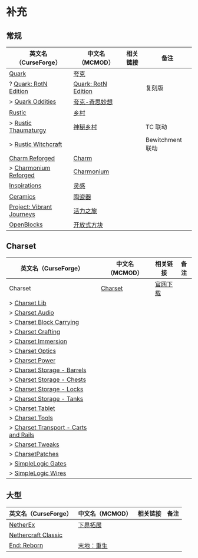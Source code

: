 # 补充

## 常规

| 英文名（CurseForge）                                                                               | 中文名（MCMOD）                                             | 相关链接 | 备注             |
| -------------------------------------------------------------------------------------------------- | ----------------------------------------------------------- | -------- | ---------------- |
| [Quark](https://www.curseforge.com/minecraft/mc-mods/quark)                                        | [夸克](https://www.mcmod.cn/class/527.html)                 |          |                  |
| ? [Quark: RotN Edition](https://www.curseforge.com/minecraft/mc-mods/quark-rotn-edition)           | [Quark: RotN Edition](https://www.mcmod.cn/class/7869.html) |          | 复刻版           |
| > [Quark Oddities](https://www.curseforge.com/minecraft/mc-mods/quark-oddities)                    | [夸克-奇思妙想](https://www.mcmod.cn/class/1823.html)       |          |                  |
| [Rustic](https://www.curseforge.com/minecraft/mc-mods/rustic)                                      | [乡村](https://www.mcmod.cn/class/1102.html)                |          |                  |
| > [Rustic Thaumaturgy](https://www.curseforge.com/minecraft/mc-mods/rustic-thaumaturgy)            | [神秘乡村](https://www.mcmod.cn/class/2833.html)            |          | TC 联动          |
| > [Rustic Witchcraft](https://www.curseforge.com/minecraft/mc-mods/rusticwitchcraft)               |                                                             |          | Bewitchment 联动 |
| [Charm Reforged](https://www.curseforge.com/minecraft/mc-mods/charm-reforged)                      | [Charm](https://www.mcmod.cn/class/2069.html)               |          |                  |
| > [Charmonium Reforged](https://www.curseforge.com/minecraft/mc-mods/charmonium-reforged)          | [Charmonium](https://www.mcmod.cn/class/3578.html)          |          |                  |
| [Inspirations](https://www.curseforge.com/minecraft/mc-mods/inspirations)                          | [灵感](https://www.mcmod.cn/class/1122.html)                |          |                  |
| [Ceramics](https://www.curseforge.com/minecraft/mc-mods/ceramics)                                  | [陶瓷器](https://www.mcmod.cn/class/1427.html)              |          |                  |
| [Project: Vibrant Journeys](https://www.curseforge.com/minecraft/mc-mods/project-vibrant-journeys) | [活力之旅](https://www.mcmod.cn/class/1564.html)            |          |                  |
| [OpenBlocks](https://www.curseforge.com/minecraft/mc-mods/openblocks)                              | [开放式方块](https://www.mcmod.cn/class/222.html)           |          |                  |

## Charset

| 英文名（CurseForge）                                                                                                    | 中文名（MCMOD）                                 | 相关链接                                      | 备注 |
| ----------------------------------------------------------------------------------------------------------------------- | ----------------------------------------------- | --------------------------------------------- | ---- |
| Charset                                                                                                                 | [Charset](https://www.mcmod.cn/class/1571.html) | [官网下载](https://charset.asie.pl/download/) |      |
| > [Charset Lib](https://www.curseforge.com/minecraft/mc-mods/charset-lib)                                               |                                                 |                                               |      |
| > [Charset Audio](https://www.curseforge.com/minecraft/mc-mods/charset-audio)                                           |                                                 |                                               |      |
| > [Charset Block Carrying](https://www.curseforge.com/minecraft/mc-mods/charset-block-carrying)                         |                                                 |                                               |      |
| > [Charset Crafting](https://www.curseforge.com/minecraft/mc-mods/charset-crafting)                                     |                                                 |                                               |      |
| > [Charset Immersion](https://www.curseforge.com/minecraft/mc-mods/charset-immersion)                                   |                                                 |                                               |      |
| > [Charset Optics](https://www.curseforge.com/minecraft/mc-mods/charset-optics)                                         |                                                 |                                               |      |
| > [Charset Power](https://www.curseforge.com/minecraft/mc-mods/charset-power)                                           |                                                 |                                               |      |
| > [Charset Storage - Barrels](https://www.curseforge.com/minecraft/mc-mods/charset-storage-barrels)                     |                                                 |                                               |      |
| > [Charset Storage - Chests](https://www.curseforge.com/minecraft/mc-mods/charset-storage-chests)                       |                                                 |                                               |      |
| > [Charset Storage - Locks](https://www.curseforge.com/minecraft/mc-mods/charset-storage-locks)                         |                                                 |                                               |      |
| > [Charset Storage - Tanks](https://www.curseforge.com/minecraft/mc-mods/charset-storage-tanks)                         |                                                 |                                               |      |
| > [Charset Tablet](https://www.curseforge.com/minecraft/mc-mods/charset-tablet)                                         |                                                 |                                               |      |
| > [Charset Tools](https://www.curseforge.com/minecraft/mc-mods/charset-tools)                                           |                                                 |                                               |      |
| > [Charset Transport - Carts and Rails](https://www.curseforge.com/minecraft/mc-mods/charset-transport-carts-and-rails) |                                                 |                                               |      |
| > [Charset Tweaks](https://www.curseforge.com/minecraft/mc-mods/charset-tweaks)                                         |                                                 |                                               |      |
| > [CharsetPatches](https://www.curseforge.com/minecraft/mc-mods/charsetpatches)                                         |                                                 |                                               |      |
| > [SimpleLogic Gates](https://www.curseforge.com/minecraft/mc-mods/simplelogic-gates)                                   |                                                 |                                               |      |
| > [SimpleLogic Wires](https://www.curseforge.com/minecraft/mc-mods/simplelogic-wires)                                   |                                                 |                                               |      |

## 大型

| 英文名（CurseForge）                                                                    | 中文名（MCMOD）                                    | 相关链接 | 备注 |
| --------------------------------------------------------------------------------------- | -------------------------------------------------- | -------- | ---- |
| [NetherEx](https://www.curseforge.com/minecraft/mc-mods/netherex)                       | [下界拓展](https://www.mcmod.cn/class/942.html)    |          |      |
| [Nethercraft Classic](https://www.curseforge.com/minecraft/mc-mods/nethercraft-classic) |                                                    |          |      |
| [End: Reborn](https://www.curseforge.com/minecraft/mc-mods/end-reborn)                  | [末地：重生](https://www.mcmod.cn/class/2240.html) |          |      |
